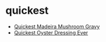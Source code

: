 # quickest

 * [Quickest Madeira Mushroom Gravy](../index/q/quickest-madeira-mushroom-gravy-236538.json)
 * [Quickest Oyster Dressing Ever](../index/q/quickest-oyster-dressing-ever.json)
